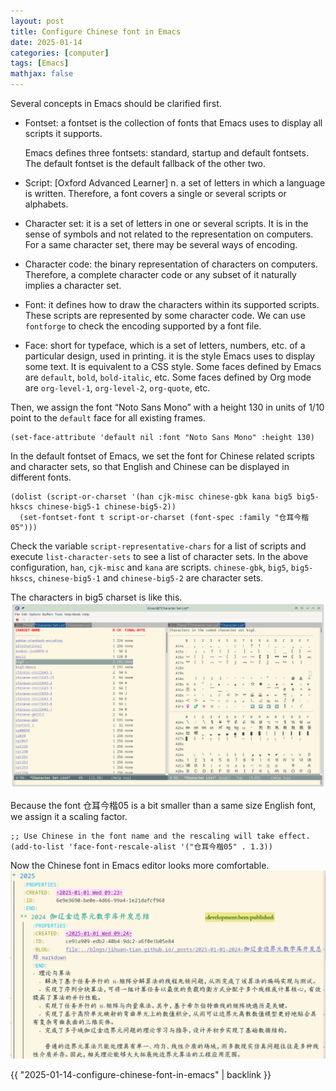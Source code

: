 ```yaml
---
layout: post
title: Configure Chinese font in Emacs
date: 2025-01-14
categories: [computer]
tags: [Emacs]
mathjax: false
---
```


Several concepts in Emacs should be clarified first.

-   Fontset: a fontset is the collection of fonts that Emacs uses to display all scripts it supports.
    
    Emacs defines three fontsets: standard, startup and default fontsets. The default fontset is the default fallback of the other two.

-   Script: [Oxford Advanced Learner] n. a set of letters in which a language is written. Therefore, a font covers a single or several scripts or alphabets.
-   Character set: it is a set of letters in one or several scripts. It is in the sense of symbols and not related to the representation on computers. For a same character set, there may be several ways of encoding.
-   Character code: the binary representation of characters on computers. Therefore, a complete character code or any subset of it naturally implies a character set.
-   Font: it defines how to draw the characters within its supported scripts. These scripts are represented by some character code. We can use `fontforge` to check the encoding supported by a font file.
-   Face: short for typeface, which is a set of letters, numbers, etc. of a particular design, used in printing. it is the style Emacs uses to display some text. It is equivalent to a CSS style. Some faces defined by Emacs are `default`, `bold`, `bold-italic`, etc. Some faces defined by Org mode are `org-level-1`, `org-level-2`, `org-quote`, etc.

Then, we assign the font &ldquo;Noto Sans Mono&rdquo; with a height 130 in units of 1/10 point to the `default` face for all existing frames.

```elisp
(set-face-attribute 'default nil :font "Noto Sans Mono" :height 130)
```

In the default fontset of Emacs, we set the font for Chinese related scripts and character sets, so that English and Chinese can be displayed in different fonts.

```elisp
(dolist (script-or-charset '(han cjk-misc chinese-gbk kana big5 big5-hkscs chinese-big5-1 chinese-big5-2))
  (set-fontset-font t script-or-charset (font-spec :family "仓耳今楷05")))
```

Check the variable `script-representative-chars` for a list of scripts and execute `list-character-sets` to see a list of character sets. In the above configuration, `han`, `cjk-misc` and `kana` are scripts. `chinese-gbk`, `big5`, `big5-hkscs`, `chinese-big5-1` and `chinese-big5-2` are character sets.

The characters in big5 charset is like this.
![img](/figures/2025-01-14_09-47-05-emacs-character-sets.png)

Because the font 仓耳今楷05 is a bit smaller than a same size English font, we assign it a scaling factor.

```elisp
;; Use Chinese in the font name and the rescaling will take effect.
(add-to-list 'face-font-rescale-alist '("仓耳今楷05" . 1.3))
```

Now the Chinese font in Emacs editor looks more comfortable.
![img](/figures/2025-01-14_10-07-54-emacs-with-tsanger-font.png)

{{ "2025-01-14-configure-chinese-font-in-emacs" | backlink }}
